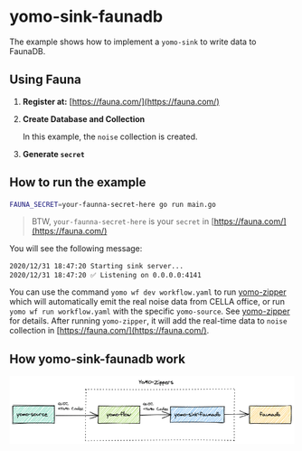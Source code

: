 # yomo-sink-faunadb

The example shows how to implement a `yomo-sink` to write data to FaunaDB.

## Using Fauna

1. **Register at:** [https://fauna.com/](https://fauna.com/)

2. **Create Database and Collection**

   In this example, the `noise` collection is created.

3. **Generate `secret`**

## How to run the example

```bash
FAUNA_SECRET=your-faunna-secret-here go run main.go
```

> BTW, `your-faunna-secret-here` is your `secret` in [https://fauna.com/](https://fauna.com/)

You will see the following message:

```shell
2020/12/31 18:47:20 Starting sink server...
2020/12/31 18:47:20 ✅ Listening on 0.0.0.0:4141
```

You can use the command `yomo wf dev workflow.yaml` to run [yomo-zipper](https://yomo.run/zipper) which will automatically emit the real noise data from CELLA office, or run `yomo wf run workflow.yaml` with the specific `yomo-source`. See [yomo-zipper](https://yomo.run/zipper#how-to-config-and-run-yomo-zipper) for details.
After running `yomo-zipper`, it will add the real-time data to `noise` collection in [https://fauna.com/](https://fauna.com/).

## How yomo-sink-faunadb work

![sink](./sink.png)
